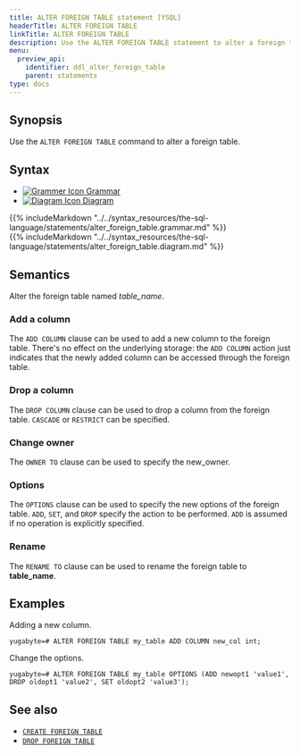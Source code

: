 ```yaml
---
title: ALTER FOREIGN TABLE statement [YSQL]
headerTitle: ALTER FOREIGN TABLE
linkTitle: ALTER FOREIGN TABLE
description: Use the ALTER FOREIGN TABLE statement to alter a foreign table.
menu:
  preview_api:
    identifier: ddl_alter_foreign_table
    parent: statements
type: docs
---
```


## Synopsis

Use the `ALTER FOREIGN TABLE` command to alter a foreign table.

## Syntax

<ul class="nav nav-tabs nav-tabs-yb">
  <li >
    <a href="#grammar" class="nav-link active" id="grammar-tab" data-toggle="tab" role="tab" aria-controls="grammar" aria-selected="true">
      <img src="/icons/file-lines.svg" alt="Grammer Icon">
      Grammar
    </a>
  </li>
  <li>
    <a href="#diagram" class="nav-link" id="diagram-tab" data-toggle="tab" role="tab" aria-controls="diagram" aria-selected="false">
      <img src="/icons/diagram.svg" alt="Diagram Icon">
      Diagram
    </a>
  </li>
</ul>

<div class="tab-content">
  <div id="grammar" class="tab-pane fade show active" role="tabpanel" aria-labelledby="grammar-tab">
  {{% includeMarkdown "../../syntax_resources/the-sql-language/statements/alter_foreign_table.grammar.md" %}}
  </div>
  <div id="diagram" class="tab-pane fade" role="tabpanel" aria-labelledby="diagram-tab">
  {{% includeMarkdown "../../syntax_resources/the-sql-language/statements/alter_foreign_table.diagram.md" %}}
  </div>
</div>

## Semantics

Alter the foreign table named *table_name*.

### Add a column
The `ADD COLUMN` clause can be used to add a new column to the foreign table. There's no effect on the underlying storage: the `ADD COLUMN` action just indicates that the newly added column can be accessed through the foreign table.

### Drop a column

The `DROP COLUMN` clause can be used to drop a column from the foreign table. `CASCADE` or `RESTRICT` can be specified.

### Change owner
The `OWNER TO` clause can be used to specify the new_owner.

### Options
The `OPTIONS` clause can be used to specify the new options of the foreign table. `ADD`, `SET`, and `DROP` specify the action to be performed. `ADD` is assumed if no operation is explicitly specified.

### Rename
The `RENAME TO` clause can be used to rename the foreign table to **table_name**.

## Examples

Adding a new column.

```plpgsql
yugabyte=# ALTER FOREIGN TABLE my_table ADD COLUMN new_col int;
```

Change the options.

```plpgsql
yugabyte=# ALTER FOREIGN TABLE my_table OPTIONS (ADD newopt1 'value1', DROP oldopt1 'value2', SET oldopt2 'value3');
```

## See also

- [`CREATE FOREIGN TABLE`](../ddl_create_foreign_table/)
- [`DROP FOREIGN TABLE`](../ddl_drop_foreign_table/)
